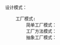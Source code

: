 <pre>
设计模式：
    
    工厂模式:
        简单工厂模式：
        工厂方法模式：
        抽象工厂模式：
    
    
    
    
    
    
    
    
    
    
    
    
    
    
    
    
    
</pre>    
